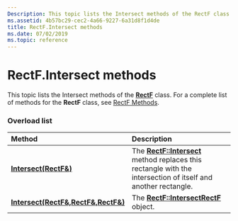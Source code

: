```yaml
---
Description: This topic lists the Intersect methods of the RectF class. For a complete list of methods for the RectF class, see RectF Methods.
ms.assetid: 4b57bc29-cec2-4a66-9227-6a31d8f1d4de
title: RectF.Intersect methods
ms.date: 07/02/2019
ms.topic: reference
---
```


# RectF.Intersect methods

This topic lists the Intersect methods of the [**RectF**](/windows/win32/api/gdiplustypes/nl-gdiplustypes-rectf) class. For a complete list of methods for the **RectF** class, see [RectF Methods](-gdiplus-class-rectf-methods.md).

### Overload list



| Method                                                                           | Description                                                                                                                                                           |
|:---------------------------------------------------------------------------------|:----------------------------------------------------------------------------------------------------------------------------------------------------------------------|
| [**Intersect(RectF&)**](/previous-versions//ms534950(v=vs.85))                | The [**RectF::Intersect**](/previous-versions//ms534950(v=vs.85)) method replaces this rectangle with the intersection of itself and another rectangle.<br/> |
| [**Intersect(RectF&,RectF&,RectF&)**](/windows/win32/api/gdiplustypes/nf-gdiplustypes-rectf-intersect(outrectf__inconstrectf__inconstrectf_)) | The [**RectF::Intersect**](/windows/win32/api/gdiplustypes/nf-gdiplustypes-rectf-intersect(outrectf__inconstrectf__inconstrectf_))[**RectF**](/windows/win32/api/gdiplustypes/nl-gdiplustypes-rectf) object.<br/>                                   |



 

 